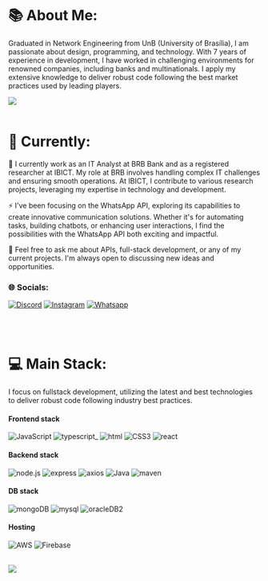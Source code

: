 # 📚  About Me:
Graduated in Network Engineering from UnB (University of Brasília), I am passionate about design, programming, and technology. With 7 years of experience in development, I have worked in challenging environments for renowned companies, including banks and multinationals. I apply my extensive knowledge to deliver robust code following the best market practices used by leading players.

![](https://quotes-github-readme.vercel.app/api?type=horizontal&theme=light)
<br><br>

# 💫 Currently:
🔭 I currently work as an IT Analyst at BRB Bank and as a registered researcher at IBICT. My role at BRB involves handling complex IT challenges and ensuring smooth operations. At IBICT, I contribute to various research projects, leveraging my expertise in technology and development.

⚡ I've been focusing on the WhatsApp API, exploring its capabilities to create innovative communication solutions. Whether it's for automating tasks, building chatbots, or enhancing user interactions, I find the possibilities with the WhatsApp API both exciting and impactful.

💬 Feel free to ask me about APIs, full-stack development, or any of my current projects. I'm always open to discussing new ideas and opportunities.


### 🌐 Socials:
[![Discord](https://img.shields.io/badge/Discord-5865F2?style=for-the-badge&logo=discord&logoColor=white)](https://discord.gg/matheusferris) [![Instagram](https://img.shields.io/badge/Instagram-E4405F?style=for-the-badge&logo=instagram&logoColor=white)](https://instagram.com/matheus.ferris) [![Whatsapp](https://img.shields.io/badge/WhatsApp-25D366?style=for-the-badge&logo=WhatsApp&logoColor=white)](https://wa.me/556182501719) 
<br><br><br><br>


# 💻 Main Stack:
I focus on fullstack development, utilizing the latest and best technologies to deliver robust code following industry best practices.
<br>
#### Frontend stack 
![JavaScript](https://img.shields.io/badge/javascript-%23323330.svg?style=for-the-badge&logo=javascript&logoColor=%23F7DF1E) ![typescript](https://img.shields.io/badge/TypeScript-007ACC?style=for-the-badge&logo=typescript&logoColor=white)_ ![html](https://img.shields.io/badge/HTML5-E34F26?style=for-the-badge&logo=html5&logoColor=white) ![CSS3](https://img.shields.io/badge/css3-%231572B6.svg?style=for-the-badge&logo=css3&logoColor=white) ![react](https://img.shields.io/badge/React-20232A?style=for-the-badge&logo=react&logoColor=61DAFB) 
#### Backend stack
![node.js](https://img.shields.io/badge/Node%20js-339933?style=for-the-badge&logo=nodedotjs&logoColor=white) ![express](https://img.shields.io/badge/Express%20js-000000?style=for-the-badge&logo=express&logoColor=white) ![axios](https://img.shields.io/badge/axios-671ddf?&style=for-the-badge&logo=axios&logoColor=white) ![Java](https://img.shields.io/badge/java-%23ED8B00.svg?style=for-the-badge&logo=openjdk&logoColor=white) ![maven](https://img.shields.io/badge/apache_maven-C71A36?style=for-the-badge&logo=apachemaven&logoColor=white)
#### DB stack
![mongoDB](https://img.shields.io/badge/MongoDB-4EA94B?style=for-the-badge&logo=mongodb&logoColor=white) ![mysql](https://img.shields.io/badge/MySQL-005C84?style=for-the-badge&logo=mysql&logoColor=white) ![oracleDB2](https://img.shields.io/badge/Oracle-F80000?style=for-the-badge&logo=Oracle&logoColor=white) 
#### Hosting
![AWS](https://img.shields.io/badge/AWS-%23FF9900.svg?style=for-the-badge&logo=amazon-aws&logoColor=white) ![Firebase](https://img.shields.io/badge/firebase-%23039BE5.svg?style=for-the-badge&logo=firebase) 
 <br><br>

![](https://github-readme-stats.vercel.app/api/top-langs/?username=matheusferrera&theme=light&hide_border=true&include_all_commits=true&count_private=true&layout=compact)
